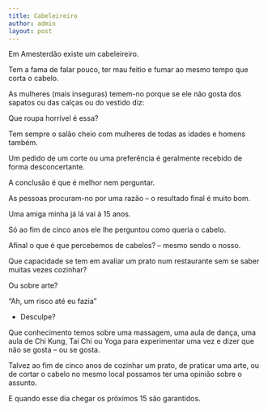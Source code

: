 ```yaml
---
title: Cabeleireiro
author: admin
layout: post
---
```

Em Amesterdão existe um cabeleireiro.

Tem a fama de falar pouco, ter mau feitio e fumar ao mesmo tempo que corta o cabelo.

As mulheres (mais inseguras) temem-no porque se ele não gosta dos sapatos ou das calças ou do vestido diz:

Que roupa horrível é essa?

Tem sempre o salão cheio com mulheres de todas as idades e homens também.

Um pedido de um corte ou uma preferência é geralmente recebido de forma desconcertante.

A conclusão é que é melhor nem perguntar.

As pessoas procuram-no por uma razão &#8211; o resultado final é muito bom.

Uma amiga minha já lá vai à 15 anos.

Só ao fim de cinco anos ele lhe perguntou como queria o cabelo.

Afinal o que é que percebemos de cabelos? &#8211; mesmo sendo o nosso.

Que capacidade se tem em avaliar um prato num restaurante sem se saber muitas vezes cozinhar?

Ou sobre arte?

&#8220;Ah, um risco até eu fazia&#8221;

- Desculpe?

Que conhecimento temos sobre uma massagem, uma aula de dança, uma aula de Chi Kung, Tai Chi ou Yoga para experimentar uma vez e dizer que não se gosta &#8211; ou se gosta.

Talvez ao fim de cinco anos de cozinhar um prato, de praticar uma arte, ou de cortar o cabelo no mesmo local possamos ter uma opinião sobre o assunto.

E quando esse dia chegar os próximos 15 são garantidos.